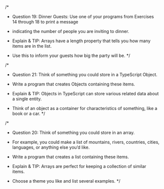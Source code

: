 /*
* Question 19: Dinner Guests: Use one of your programs from Exercises 14 through 18 to print a message 
* indicating the number of people you are inviting to dinner.

* Explain & TIP: Arrays have a length property that tells you how many items are in the list. 
* Use this to inform your guests how big the party will be.
*/

/*
* Question 21: Think of something you could store in a TypeScript Object. 
* Write a program that creates Objects containing these items.

* Explain & TIP: Objects in TypeScript can store various related data about a single entity. 
* Think of an object as a container for characteristics of something, like a book or a car.
*/

/*
* Question 20: Think of something you could store in an array. 
* For example, you could make a list of mountains, rivers, countries, cities, languages, or anything else you’d like.
* Write a program that creates a list containing these items.

* Explain & TIP: Arrays are perfect for keeping a collection of similar items. 
* Choose a theme you like and list several examples.
*/